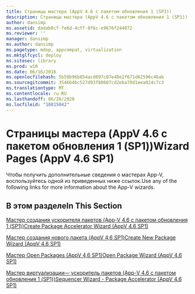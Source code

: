 ```yaml
---
title: Страницы мастера (AppV 4.6 с пакетом обновления 1 (SP1))
description: Страницы мастера (AppV 4.6 с пакетом обновления 1 (SP1))
author: dansimp
ms.assetid: dadab8cf-fe6d-4cff-8f6c-e9676f244872
ms.reviewer: ''
manager: dansimp
ms.author: dansimp
ms.pagetype: mdop, appcompat, virtualization
ms.mktglfcycl: deploy
ms.sitesec: library
ms.prod: w10
ms.date: 06/16/2016
ms.openlocfilehash: 5b59b96b854acd697c07e48e2f671d62596c46ab
ms.sourcegitcommit: 354664bc527d93f80687cd2eba70d1eea024c7c3
ms.translationtype: MT
ms.contentlocale: ru-RU
ms.lasthandoff: 06/26/2020
ms.locfileid: "10815042"
---
```

# <span data-ttu-id="1c818-103">Страницы мастера (AppV 4.6 с пакетом обновления 1 (SP1))</span><span class="sxs-lookup"><span data-stu-id="1c818-103">Wizard Pages (AppV 4.6 SP1)</span></span>


<span data-ttu-id="1c818-104">Чтобы получить дополнительные сведения о мастерах App-V, воспользуйтесь одной из приведенных ниже ссылок.</span><span class="sxs-lookup"><span data-stu-id="1c818-104">Use any of the following links for more information about the App-V wizards.</span></span>

## <span data-ttu-id="1c818-105">В этом разделе</span><span class="sxs-lookup"><span data-stu-id="1c818-105">In This Section</span></span>


<a href="" id="create-package-accelerator-wizard--appv-4-6-sp1-"></a>[<span data-ttu-id="1c818-106">Мастер создания ускорителя пакетов (App-V 4.6 с пакетом обновления 1 (SP1))</span><span class="sxs-lookup"><span data-stu-id="1c818-106">Create Package Accelerator Wizard (AppV 4.6 SP1)</span></span>](create-package-accelerator-wizard--appv-46-sp1-.md)  

<a href="" id="create-new-package-wizard---appv-4-6-sp1-"></a>[<span data-ttu-id="1c818-107">Мастер создания нового пакета (AppV 4,6 SP1)</span><span class="sxs-lookup"><span data-stu-id="1c818-107">Create New Package Wizard (AppV 4.6 SP1)</span></span>](create-new-package-wizard---appv-46-sp1-.md)  

<a href="" id="open-package-wizard---appv-4-6-sp1-"></a>[<span data-ttu-id="1c818-108">Мастер Open Packages (AppV 4,6 SP1)</span><span class="sxs-lookup"><span data-stu-id="1c818-108">Open Package Wizard (AppV 4.6 SP1)</span></span>](open-package-wizard---appv-46-sp1-.md)  

<a href="" id="sequencer-wizard---package-accelerator--appv-4-6-sp1-"></a>[<span data-ttu-id="1c818-109">Мастер виртуализации— ускоритель пакетов (App-V 4.6 с пакетом обновления 1 (SP1))</span><span class="sxs-lookup"><span data-stu-id="1c818-109">Sequencer Wizard - Package Accelerator (AppV 4.6 SP1)</span></span>](sequencer-wizard---package-accelerator--appv-46-sp1-.md)  

 

 





